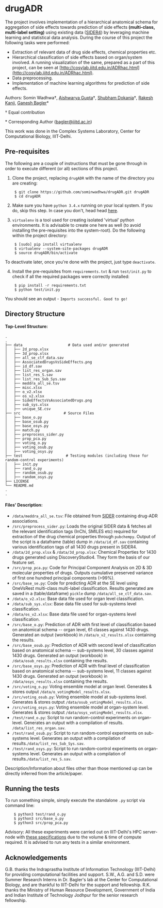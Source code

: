 # drugADR

The project involves implementation of a hierarchical anatomical schema for aggregation of side effects towards prediction of side effects **(multi-class, multi-label setting)** using existing data ([SIDER4](http://sideeffects.embl.de/)) by leveraging machine learning and statistical data analysis. During the course of this project the following tasks were performed:
- Extraction of relevant data of drug side effects, chemical properties etc.
- Hierarchical classification of side effects based on organ/system involved. A running visualization of the same, prepared as a part of this project, can be seen at [http://cosylab.iiitd.edu.in/ADRhac.html](http://cosylab.iiitd.edu.in/ADRhac.html).
- Data preprocessing.
- Implementation of machine learning algorithms for prediction of side effects.

Authors: Somin Wadhwa†, [Aishwarya Gupta](https://github.com/agupta04)†, [Shubham Dokania](https://github.com/shubham1810)†, [Rakesh Kanji](http://cosylab.iiitd.edu.in/people/RKanji.html), [Ganesh Bagler](http://cosylab.iiitd.edu.in/)*

† Equal contribution

&ast; Corresponding Author (bagler@iiitd.ac.in)

This work was done in the Complex Systems Laboratory, Center for Computational Biology, IIIT-Delhi.

## Pre-requisites

The following are a couple of instructions that must be gone through in order to execute different (or all) sections of this project.

1. Clone the project, replacing ``drugADR`` with the name of the directory you are creating:

        $ git clone https://github.com/sominwadhwa/drugADR.git drugADR
        $ cd drugADR

2. Make sure you have ``python 3.4.x`` running on your local system. If you do, skip this step. In case you don't, head
head [here](https://www.python.org/downloads/).

3. ``virtualenv`` is a tool used for creating isolated 'virtual' python environments. It is advisable to create one here as well (to avoid installing the pre-requisites into the system-root). Do the following within the project directory:

        $ [sudo] pip install virtualenv
        $ virtualenv --system-site-packages drugADR
        $ source drugADR/bin/activate

To deactivate later, once you're done with the project, just type ``deactivate``.

4. Install the pre-requisites from ``requirements.txt`` & run ``test/init.py`` to check if all the required packages were correctly installed:

        $ pip install -r requirements.txt
        $ python test/init.py

You should see an output - ``Imports successful. Good to go!``

## Directory Structure

#### Top-Level Structure:

    .
    .
    ├── data                     # Data used and/or generated
    │   ├── 2d_prop.xlsx
    │   ├── 3d_prop.xlsx
    │   ├── all_se_clf_data.sav
    │   ├── AssociatedDrugsVsSideEffects.png
    │   ├── id_df.sav
    │   ├── list_res_organ.sav
    │   ├── list_res_S.sav
    │   ├── list_res_Sub_Sys.sav
    │   ├── meddra_all_se.tsv
    │   ├── misc.xlsx
    │   ├── o_v2.xlsx
    │   ├── os_v2.xlsx
    │   ├── SideEffectsVsAssociatedDrugs.png
    │   ├── sub_sys.xlsx
    │   ├── unique_SE.csv
    ├── src                    # Source Files
    │   ├── base_o.py
    │   ├── base_osub.py
    │   ├── base_osys.py
    │   ├── match.py
    │   ├── preprocess_sider.py
    │   ├── prop_pca.py
    │   ├── voting_o.py
    │   ├── voting_osub.py
    │   ├── voting_osys.py
    ├── test                    # Testing modules (including those for random-control experiments)
    │   ├── init.py
    │   ├── rand_o.py
    │   ├── random_osub.py
    │   ├── random_osys.py                  
    ├── LICENSE
    └── README.md
    .
    .


#### Files' Description:

- ``/data/meddra_all_se.tsv``: File obtained from [SIDER](http://sideeffects.embl.de/download/) containing drug-ADR associations.
- ``/src/preprocess_sider.py``: Loads the original SIDER data & fetches all the relevant identification tags (InChi, SMILES etc) required for extraction of the drug chemical properties through ``pubchempy``. Output of the script is a dataframe (table) dump in ``/data/id_df.sav`` containing various identification tags of all 1430 drugs present in SIDER4.
- ``/data/2d_prop.xlsx`` & ``/data/3d_prop.xlsx``: Chemical Properties for 1430 drugs generated using DiscoveryStudio4. They form the basis of our feature set.
- ``/src/prop_pca.py``: Code for Principal Component Analysis on 2D & 3D molecular properties of drugs. Outputs cumulative preserved variance of first one hundred principal components (>99%).
- ``/src/base_se.py``: Code for predicting ADR at the SE level using OneVsRest multi-class multi-label classification. Results generated are saved in a (table/dataframe) ``pickle`` dump ``/data/all_se_clf_data.sav``.
-  ``/data/o_v2.xlsx``: Base data file used for organ level classification.
-  ``/data/sub_sys.xlsx``: Base data file used for sub-systems level classification.
-  ``/data/os_v2.xlsx``: Base data file used for organ-systems level classification.
- ``/src/base_o.py``: Prediction of ADR with first level of classification based on anatomical schema -- organ level, 61 classes against 1430 drugs. Generated an output (workbook) in ``/data/o_v2_results.xlsx`` containing the results.
- ``/src/base_osub.py``: Prediction of ADR with second level of classification based on anatomical schema -- sub-systems level, 30 classes against 1430 drugs. Generated an output (workbook) in ``/data/osub_results.xlsx`` containing the results.
- ``/src/base_osys.py``: Prediction of ADR with final level of classification based on anatomical schema -- sub-systems level, 11 classes against 1430 drugs. Generated an output (workbook) in ``/data/osys_results.xlsx`` containing the results.
- ``/src/voting_o.py``: Voting ensemble model at organ level. Generates & stores output ``/data/o_votingModel_results.xlsx``.
- ``/src/voting_osub.py``: Voting ensemble model at sub-systems level. Generates & stores output ``/data/osub_votingModel_results.xlsx``.
- ``/src/voting_osys.py``: Voting ensemble model at organ-system level. Generates & stores output ``/data/osys_votingModel_results.xlsx``.
- ``/test/rand_o.py``: Script to run random-control experiments on organ-level. Generates an output with a compilation of results. ``/data/list_res_organ.sav``.
- ``/test/rand_osub.py``: Script to run random-control experiments on sub-systems level. Generates an output with a compilation of results.``/data/list_res_Sub_Sys.sav``.
- ``/test/rand_osys.py``: Script to run random-control experiments on organ-systems level. Generates an output with a compilation of results.``/data/list_res_S.sav``.

Description/Information about files other than those mentioned up can be directly inferred from the article/paper.

## Running the tests

To run something simple, simply execute the standalone ``.py`` script via command line:

        $ python3 test/rand_o.py
        $ python3 src/base_o.py
        $ python3 src/prop_pca.py

Advisory: All these experiments were carried out on IIIT-Delhi's HPC server-node with [these specifications](http://it.iiitd.edu.in/HPC_final_doc.pdf) due to the volume & time of compute required. It is advised to run any tests in a similar environment.

## Acknowledgements

G.B. thanks the Indraprastha Institute of Information Technology (IIIT-Delhi) for providing computational facilities and support. S.W., A.G. and S.D. were Summer Research Interns in Dr. Bagler's lab at the Center for Computational Biology, and are thankful to IIIT-Delhi for the support and fellowship. R.K. thanks the Ministry of Human Resource Development, Government of India and Indian Institute of Technology Jodhpur for the senior research fellowship.  
